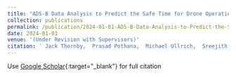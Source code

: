 ```yaml
---
title: "ADS-B Data Analysis to Predict the Safe Time for Drone Operation in and near Airport using ML Approach"
collection: publications
permalink: /publication/2024-01-01-ADS-B-Data-Analysis-to-Predict-the-Safe-Time-for-Drone-Operation-in-and-near-Airport-using-ML-Approach
date: 2024-01-01
venue: '(Under Revision with Supervisors)'
citation: ' Jack Thornby,  Prasad Pothana,  Michael Ullrich,  Sreejith Vidhyadharan,  Paul Snyder, &quot;ADS-B Data Analysis to Predict the Safe Time for Drone Operation in and near Airport using ML Approach.&quot; (Under Revision with Supervisors), 2024.'
---
```

Use [Google Scholar](https://scholar.google.com/scholar?q=ADS+B+Data+Analysis+to+Predict+the+Safe+Time+for+Drone+Operation+in+and+near+Airport+using+ML+Approach){:target="_blank"} for full citation